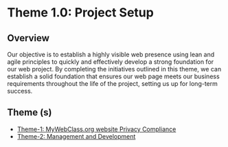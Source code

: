 # Theme 1.0: Project Setup
## Overview
Our objective is to establish a highly visible web presence using lean and agile principles to quickly and effectively
develop a strong foundation for our web project. By completing the initiatives outlined in this theme, we can establish a
solid foundation that ensures our web page meets our business requirements throughout the life of the project, setting
us up for long-term success.

## Theme (s)
* [Theme-1: MyWebClass.org website Privacy Compliance](../my_documentation/theme_compliance.md)
* [Theme-2: Management and Development](../my_documentation/theme_management_and_development.md)


